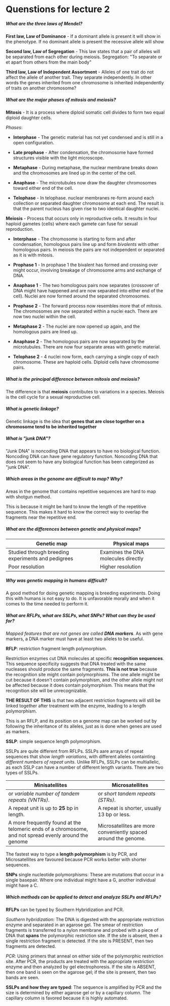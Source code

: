 # Quenstions for lecture 2



##### What are the three laws of Mendel?

**First law, Law of Dominance** - If a dominant allele is present it will show in the phenotype. If no dominant allele is present the recessive allele will show

**Second law, Law of Segregation** - This law states that a pair of alleles will be separated from each other during meiosis.
Segregation: "To separate or et apart from others from the main body"

**Third law, Law of Independent Assortment** - Alleles of one trait do not affect the allele of another trait. They separate independently. In other words the genes inherited from one chromosome is inherited independently of traits on another chromosome?

##### What are the major phases of mitosis and meiosis?

**Mitosis** - It is a process where diploid somatic cell divides to form two equal diploid daughter cells.

*Phases*:

- **Interphase** - The genetic material has not yet condensed and is still in a open configuration.

- **Late prophase** - After condensation, the chromosome have formed structures visible with the light microscope.

- **Metaphase** - During metaphase, the nuclear membrane breaks down and the chromosomes are lined up in the center of the cell.

- **Anaphase** - The microtubules now draw the daughter chromosomes toward either end of the cell.

- **Telophase** - In telophase. nuclear membranes re-form around each collection or separated daughter chromosome at each end. The result is that the parent nucleus has given rise to two identical daughter nuclei.



**Meiosis** - Process that occurs only in reproductive cells. It results in four haploid gametes (cells) where each gamete can fuse for sexual reproduction.

- **Interphase** - The chromosome is starting to form and after condensation, homologous pairs line up and form *bivalents* with other homologous pairs. In meiosis the pairs are not independent or separated as it is with mitosis.

- **Prophase 1** - In prophase 1 the bivalent has formed and crossing over might occur, involving breakage of chromosome arms and exchange of DNA.

- **Anaphase 1** - The two homologous pairs now separates (crossover of DNA might have happened and are now separated into either end of the cell). Nuclei are now formed around the separated chromosomes.

- **Prophase 2** - The forward process now resembles more that of mitosis. The chromosomes are now separated within a nuclei each. There are now two nuclei within the cell.

- **Metaphase 2** - The nuclei are now opened up again, and the homologous pairs are lined up.

- **Anaphase 2** - The homologous pairs are now separated by the microtubules. There are now four separate areas with genetic material.

- **Telophase 2** - 4 nuclei now form, each carrying a single copy of each chromosome. These are haploid cells. Diploid cells have chromosome pairs.

##### What is the principal difference between mitosis and meiosis?

The difference is that **meiosis** contributes to variations in a species. Meiosis is the cell cycle for a sexual reproductive cell.


##### What is genetic linkage?

Genetic linkage is the idea that **genes that are close together on a chromosome tend to be inherited together**

##### What is "junk DNA"?

"Junk DNA" is noncoding DNA that appears to have no biological function. Noncoding DNA can have gene regulatory function. Noncoding DNA that does not seem to have any biological function has been categorized as "junk DNA".

##### Which areas in the genome are difficult to map? Why?

Areas in the genome that contains repetitive sequences are hard to map with shotgun method.

This is because it might be hard to know the length of the repetitive sequence. This makes it hard to know the correct way to overlap the fragments near the repetitive end.

##### What are the differences between genetic and physical maps?

Genetic map | Physical maps
---- | -----
Studied through breeding experiments and pedigrees | Examines the DNA molecules directly
Poor resolution | Higher resolution

##### Why was genetic mapping in humans difficult?

A good method for doing genetic mapping is breeding experiments. Doing this with humans is not easy to do. It is unfavorable morally and when it comes to the time needed to perform it.

##### What are RFLPs, what are SSLPs, what SNPs? What can they be used for?

*Mapped features that are not genes are called **DNA markers***. As with gene markers, a DNA marker must have at least two alleles to be useful.

**RFLP**: restriction fragment length polymorphism.

Restriction enzymes cut DNA molecules at specific **recognition sequences**. This sequence specificity suggests that DNA treated with the same nucleases should produce the same fragments. **This is not true** because the recognition site might contain polymorphisms. The one allele might be cut because it doesn't contain polymorphism, and the other allele might not be affected because it does contain polymorphism. This means that the recognition site will be unrecognizable.

**THE RESULT OF THIS** is that two adjacent restriction fragments will still be linked together after treatment with the enzyme, leading to a length polymorphism.

This is an RFLP, and its position on a genome map can be worked out by following the inheritance of its alleles, just as is done when genes are used as markers.

**SSLP**: simple sequence length polymorphism.

SSLPs are quite different from RFLPs. SSLPs aare arrays of repeat sequences that show *length variations*, with different alleles containting *different numbers of repeat units*. Unlike RFLPs, SSLPs can be multiallelic, as each SSLP can have a number of different length variants. There are two types of SSLPs.

**Minisatellites** | **Microsatellites**
---- | ----
or *variable number of tandem repeats (VNTRs)*. | or *short tandem repeats (STRs)*.
A repeat unit is up to **25** bp in length. | A repeat is shorter, usually 13 bp or less.
A more frequently found at the telomeric ends of a chromosome, and not spread evenly around the genome | Microsatellites are more conveniently spaced around the genome.

The fastest way to type a **length polymorphism** is by PCR, and Microsatellites are favoured because PCR works better with shorter sequences.


**SNPs** single nucleotide polymorphisms:
These are mutations that occur in a single basepair. Where one individual might have a G, another individual might have a C.

##### Which methods can be applied to detect and analyze SSLPs and RFLPs?

**RFLPs** can be typed by Southern Hybridization and PCR.

*Southern hybridization*: The DNA is digested with the appropriate restriction enzyme and separated in an agarose gel. The smear of restriction fragments is transferred to a nylon membrane and probed with a piece of DNA that **spans** the polymorphic restriction site. If the site is absent, then a single restriction fragment is detected. If the site is PRESENT, then two fragments are detected.

*PCR*: Using primers that anneal on either side of the polymorphic restriction site. After PCR, the products are treated with the appropriate restriction enzyme and then analyzed by gel electrophoresis. If the site is ABSENT, then one band is seen on the agarose gel; if the site is present, then two bands are seen.

**SSLPs and how they are typed**: The sequence is amplified by PCR and the size is determined by either agarose gel or by a capillary column. The capillary column is favored because it is highly automated.
